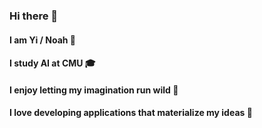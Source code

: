 ### Hi there 👋
#### I am Yi / Noah 👦
#### I study AI at CMU 🎓
#### I enjoy letting my imagination run wild 🌌
#### I love developing applications that materialize my ideas 🚀
<!--#### Check my [portfolio](https://inoahi.github.io/) for more detailed experience 📖-->
<!--
**InoahI/InoahI** is a ✨ _special_ ✨ repository because its `README.md` (this file) appears on your GitHub profile.

Here are some ideas to get you started:

- 🔭 I’m currently working on ...
- 🌱 I’m currently learning ...
- 👯 I’m looking to collaborate on ...
- 🤔 I’m looking for help with ...
- 💬 Ask me about ...
- 📫 How to reach me: ...
- 😄 Pronouns: ...
- ⚡ Fun fact: ...
-->

